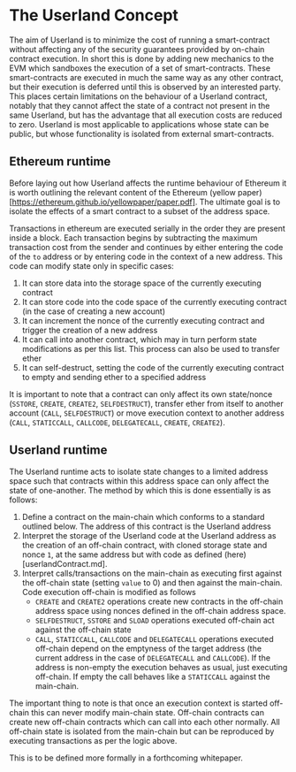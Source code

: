 # The Userland Concept

The aim of Userland is to minimize the cost of running a smart-contract without affecting any of the security guarantees provided by on-chain contract execution. In short this is done by adding new mechanics to the EVM which sandboxes the execution of a set of smart-contracts. These smart-contracts are executed in much the same way as any other contract, but their execution is deferred until this is observed by an interested party. This places certain limitations on the behaviour of a Userland contract, notably that they cannot affect the state of a contract not present in the same Userland, but has the advantage that all execution costs are reduced to zero. Userland is most applicable to applications whose state can be public, but whose functionality is isolated from external smart-contracts.

## Ethereum runtime

Before laying out how Userland affects the runtime behaviour of Ethereum it is worth outlining the relevant content of the Ethereum (yellow paper)[https://ethereum.github.io/yellowpaper/paper.pdf]. The ultimate goal is to isolate the effects of a smart contract to a subset of the address space.

Transactions in ethereum are executed serially in the order they are present inside a block. Each transaction begins by subtracting the maximum transaction cost from the sender and continues by either entering the code of the `to` address or by entering code in the context of a new address. This code can modify state only in specific cases:

1. It can store data into the storage space of the currently executing contract
2. It can store code into the code space of the currently executing contract (in the case of creating a new account)
3. It can increment the nonce of the currently executing contract and trigger the creation of a new address
4. It can call into another contract, which may in turn perform state modifications as per this list. This process can also be used to transfer ether
5. It can self-destruct, setting the code of the currently executing contract to empty and sending ether to a specified address

It is important to note that a contract can only affect its own state/nonce (`SSTORE`, `CREATE`, `CREATE2`, `SELFDESTRUCT`), transfer ether from itself to another account (`CALL`, `SELFDESTRUCT`) or move execution context to another address (`CALL`, `STATICCALL`, `CALLCODE`, `DELEGATECALL`, `CREATE`, `CREATE2`).

## Userland runtime

The Userland runtime acts to isolate state changes to a limited address space such that contracts within this address space can only affect the state of one-another. The method by which this is done essentially is as follows:

1. Define a contract on the main-chain which conforms to a standard outlined below. The address of this contract is the Userland address
2. Interpret the storage of the Userland code at the Userland address as the creation of an off-chain contract, with cloned storage state and nonce `1`, at the same address but with code as defined (here)[userlandContract.md].
3. Interpret calls/transactions on the main-chain as executing first against the off-chain state (setting `value` to 0) and then against the main-chain. Code execution off-chain is modified as follows
   - `CREATE` and `CREATE2` operations create new contracts in the off-chain address space using nonces defined in the off-chain address space.
   - `SELFDESTRUCT`, `SSTORE` and `SLOAD` operations executed off-chain act against the off-chain state
   - `CALL`, `STATICCALL`, `CALLCODE` and `DELEGATECALL` operations executed off-chain depend on the emptyness of the target address (the current address in the case of `DELEGATECALL` and `CALLCODE`). If the address is non-empty the execution behaves as usual, just executing off-chain. If empty the call behaves like a `STATICCALL` against the main-chain.

The important thing to note is that once an execution context is started off-chain this can never modify main-chain state. Off-chain contracts can create new off-chain contracts which can call into each other normally. All off-chain state is isolated from the main-chain but can be reproduced by executing transactions as per the logic above.

This is to be defined more formally in a forthcoming whitepaper.
